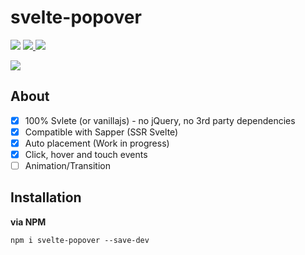 # svelte-popover

<p>
  <a href="https://www.npmjs.com/package/svelte-popovevr"><img  src="https://img.shields.io/npm/v/svelte-popover?style=for-the-badge"/></a>

<a href="https://bundlephobia.com/result?p=svelte-popover@latest">
  <img src="https://img.shields.io/bundlephobia/min/svelte-popover?style=for-the-badge"/>
</a>
  
<a href="https://bundlephobia.com/result?p=svelte-popover@latest">
  <img src="https://img.shields.io/bundlephobia/minzip/svelte-popover?style=for-the-badge"/>
</a>
</p>

![](https://res.cloudinary.com/dmtrk3yns/image/upload/q_auto/v1569229689/index_dlgtkt.gif)


## About

- [x] 100% Svlete (or vanillajs) - no jQuery, no 3rd party dependencies
- [x] Compatible with Sapper (SSR Svelte)
- [x] Auto placement (Work in progress)
- [x] Click, hover and touch events
- [ ] Animation/Transition

## Installation

**via NPM**

```code
npm i svelte-popover --save-dev
```
